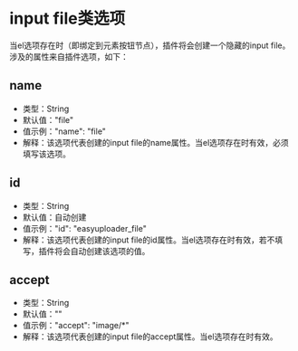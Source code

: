 # input file类选项

当el选项存在时（即绑定到元素按钮节点），插件将会创建一个隐藏的input file。涉及的属性来自插件选项，如下：

## name

* 类型：String
* 默认值："file"
* 值示例："name": "file"
* 解释：该选项代表创建的input file的name属性。当el选项存在时有效，必须填写该选项。

## id

* 类型：String
* 默认值：自动创建
* 值示例："id": "easyuploader_file"
* 解释：该选项代表创建的input file的id属性。当el选项存在时有效，若不填写，插件将会自动创建该选项的值。

## accept

* 类型：String
* 默认值：""
* 值示例："accept": "image/*"
* 解释：该选项代表创建的input file的accept属性。当el选项存在时有效。